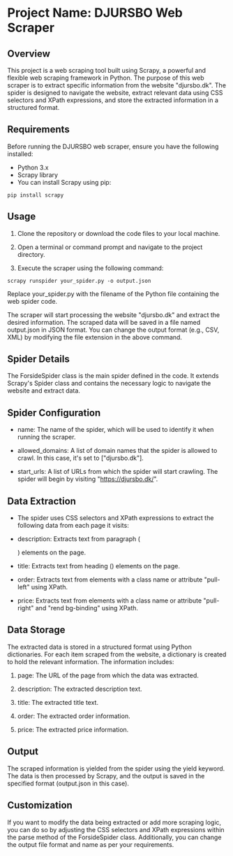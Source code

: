 # Project Name: DJURSBO Web Scraper

## Overview
This project is a web scraping tool built using Scrapy, a powerful and flexible web scraping framework in Python. The purpose of this web scraper is to extract specific information from the website "djursbo.dk". The spider is designed to navigate the website, extract relevant data using CSS selectors and XPath expressions, and store the extracted information in a structured format.

## Requirements
Before running the DJURSBO web scraper, ensure you have the following installed:

- Python 3.x
- Scrapy library
- You can install Scrapy using pip:

```
pip install scrapy
```

## Usage
1. Clone the repository or download the code files to your local machine.

2. Open a terminal or command prompt and navigate to the project directory.

3. Execute the scraper using the following command:

```
scrapy runspider your_spider.py -o output.json
```

Replace your_spider.py with the filename of the Python file containing the web spider code.

The scraper will start processing the website "djursbo.dk" and extract the desired information. The scraped data will be saved in a file named output.json in JSON format. You can change the output format (e.g., CSV, XML) by modifying the file extension in the above command.

## Spider Details
The ForsideSpider class is the main spider defined in the code. It extends Scrapy's Spider class and contains the necessary logic to navigate the website and extract data.

## Spider Configuration
- name: The name of the spider, which will be used to identify it when running the scraper.

- allowed_domains: A list of domain names that the spider is allowed to crawl. In this case, it's set to ["djursbo.dk"].

- start_urls: A list of URLs from which the spider will start crawling. The spider will begin by visiting "https://djursbo.dk/".

## Data Extraction
- The spider uses CSS selectors and XPath expressions to extract the following data from each page it visits:

- description: Extracts text from paragraph (<p>) elements on the page.

- title: Extracts text from heading (<h>) elements on the page.

- order: Extracts text from <span> elements with a class name or attribute "pull-left" using XPath.

- price: Extracts text from <span> elements with a class name or attribute "pull-right" and "rend bg-binding" using XPath.

## Data Storage
The extracted data is stored in a structured format using Python dictionaries. For each item scraped from the website, a dictionary is created to hold the relevant information. The information includes:

1. page: The URL of the page from which the data was extracted.

2. description: The extracted description text.

3. title: The extracted title text.

4. order: The extracted order information.

5. price: The extracted price information.

## Output
The scraped information is yielded from the spider using the yield keyword. The data is then processed by Scrapy, and the output is saved in the specified format (output.json in this case).

## Customization
If you want to modify the data being extracted or add more scraping logic, you can do so by adjusting the CSS selectors and XPath expressions within the parse method of the ForsideSpider class. Additionally, you can change the output file format and name as per your requirements.
